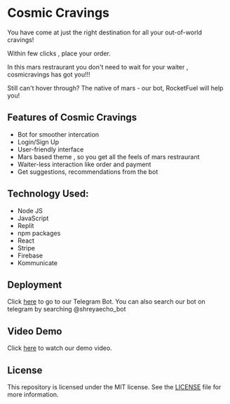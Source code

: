# Cosmic Cravings

You have come at just the right destination for all your out-of-world cravings!

Within few clicks , place your order.

In this mars restraurant you don't need to wait for your waiter , cosmicravings has got you!!!


Still can't hover through? The native of mars - our bot, RocketFuel will help you!

## Features of Cosmic Cravings
- Bot for smoother intercation
- Login/Sign Up 
- User-friendly interface
- Mars based theme , so you get all the feels of mars restraurant
- Waiter-less interaction like order and payment
- Get suggestions, recommendations from the bot

## Technology Used:
- Node JS 
- JavaScript 
- Replit 
- npm packages
- React
- Stripe
- Firebase
- Kommunicate



## Deployment
Click [here]([link]()) to go to our Telegram Bot.
You can also search our bot on telegram by searching @shreyaecho_bot

## Video Demo
Click [here]() to watch our demo video.

## License
This repository is licensed under the MIT license. See the [LICENSE](https://github.com/aishvi-g/hack-codedynamos/blob/main/LICENSE) file for more information.
